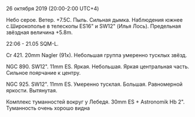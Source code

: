 26 октября 2019 (20:00-2:00 UTC+4)

Небо серое. Ветер. +7.5С. Пыль. Сильная дымка. Наблюдения южнее с.Широкополье в телескопы ES16" и SW12" (Илья Лось). Предельная звёздная величина +5.8m.

22:06 - 21.05 SQM-L.

Cr 421. 20mm Nagler (91x). Небольшая группа умеренно тусклых звёзд.

NGC 890. SW12". 11mm ES. Яркая. Небольшая. Яркая центральная часть. Сильное поярчание к центру.

NGC 925. SW12". 11mm ES. Умеренно тусклая. Большая. Равномерной яркости. Вытянутая.

Комплекс туманностей вокруг y Лебедя. 30mm ES + Astronomik Hb 2". Туманность очень хорошо видна